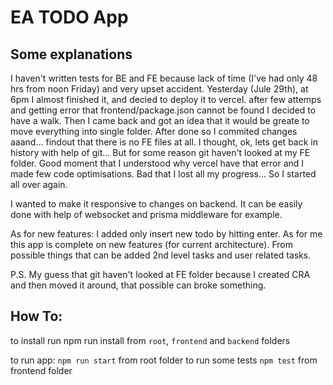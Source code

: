 # EA TODO App

## Some explanations

I haven't written tests for BE and FE because lack of time (I've had only 48 hrs from noon Friday) and very upset accident.
Yesterday (Jule 29th), at 6pm I almost finished it, and decied to deploy it to vercel. after few attemps and getting error that frontend/package.json cannot be found I decided to have a walk.
Then I came back and got an idea that it would be greate to move everything into single folder. After done so I commited changes aaand... findout that there is no FE files at all. I thought, ok, lets get back in history with help of git... But for some reason git haven't looked at my FE folder. Good moment that I understood why vercel have that error and I made few code optimisations. Bad that I lost all my progress...
So I started all over again.

I wanted to make it responsive to changes on backend.
It can be easily done with help of websocket and prisma middleware for example.

As for new features: I added only insert new todo by hitting enter. As for me this app is complete on new features (for current architecture). From possible things that can be added 2nd level tasks and user related tasks.

P.S. My guess that git haven't looked at FE folder because I created CRA and then moved it around, that possible can broke something.

## How To:

to install run npm run install from `root`, `frontend` and `backend` folders

to run app: `npm run start` from root folder
to run some tests `npm test` from frontend folder

